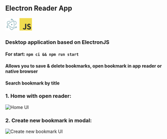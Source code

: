 ## Electron Reader App

<code><img title="ElectronJs" alt="electron" width="40px" src="https://raw.githubusercontent.com/devicons/devicon/1119b9f84c0290e0f0b38982099a2bd027a48bf1/icons/electron/electron-original.svg" /></code>
<code><img title="Js" alt="js" width="40px" src="https://raw.githubusercontent.com/devicons/devicon/1119b9f84c0290e0f0b38982099a2bd027a48bf1/icons/javascript/javascript-original.svg" /></code>

### Desktop application based on ElectronJS

#### For start: `npm ci && npm run start`

#### Allows you to save & delete bookmarks, open bookmark in app reader or native browser

#### Search bookmark by title

### 1. Home with open reader:

![Home UI](https://i.ibb.co/vcyggWg/Screenshot-6.png)

### 2. Create new bookmark in modal:

![Create new bookmark UI](https://i.ibb.co/3vMCnXY/Screenshot-1.png)
